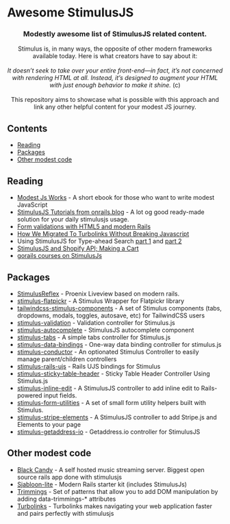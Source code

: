 # Awesome StimulusJS
<div align="center">
  <h3>Modestly awesome list of StimulusJS related content.</h3>
  <div>
    Stimulus is, in many ways, the opposite of other modern frameworks available today. Here is what creators have to say about it:
  </div>
  <br />
  <div>
    <i>It doesn’t seek to take over your entire front-end—in fact, it’s not concerned with rendering HTML at all. Instead, it’s designed to augment your HTML with just enough behavior to make it shine. </i> (c)
  </div>
  <br />
  <div>
    This repository aims to showcase what is possible with this approach and link any other helpful content for your modest JS journey.
  </div>
</div>

## Contents

  - [Reading](#reading)
  - [Packages](#packages)
  - [Other modest code](#other-modest-code)

## Reading
- [Modest Js Works](https://modestjs.works/) - A short ebook for those who want to write modest JavaScript
- [StimulusJS Tutorials from onrails.blog](https://onrails.blog/stimulus-js-tutorials/) - A lot og good ready-made solution for your daily stimulusjs usage.
- [Form validations with HTML5 and modern Rails](https://www.jorgemanrubia.com/2019/02/16/form-validations-with-html5-and-modern-rails/)
- [How We Migrated To Turbolinks Without Breaking Javascript](https://www.honeybadger.io/blog/turbolinks/)
- Using StimulusJS for Type-ahead Search [part 1](http://mccollester.com/2019/02/11/using-stimulusjs-type-ahead-search/) and [part 2](http://mccollester.com/2019/02/13/using-stimulusjs-for-type-ahead-search-2-2/)
- [StimulusJS and Shopify API; Making a Cart](https://cloudsh.com/eleventy/stimulusjs_and_shopify_api.html)
- [gorails courses on StimulusJs](https://gorails.com/episodes/dynamic-nested-forms-with-stimulus-js)

## Packages
- [StimulusReflex](https://github.com/hopsoft/stimulus_reflex) - Proenix Liveview based on modern rails.
- [stimulus-flatpickr](https://github.com/adrienpoly/stimulus-flatpickr) - A Stimulus Wrapper for Flatpickr library
- [tailwindcss-stimulus-components](https://github.com/excid3/tailwindcss-stimulus-components) - A set of Stimulus components (tabs, dropdowns, modals, toggles, autosave, etc) for TailwindCSS users
- [stimulus-validation](https://github.com/jwald1/stimulus-validation) - Validation controller for Stimulus.js
- [stimulus-autocomplete](https://github.com/afcapel/stimulus-autocomplete) - StimulusJS autocomplete component
- [stimulus-tabs](https://github.com/jwald1/stimulus-tabs) - A simple tabs controller for Stimulus.js
- [stimulus-data-bindings](https://gitlab.com/initforthe/stimulus-data-bindings) - One-way data binding controller for stimulus.js
- [stimulus-conductor](https://github.com/adrienpoly/stimulus-conductor) - An optionated Stimulus Controller to easily manage parent/children controllers
- [stimulus-rails-ujs](https://gitlab.com/initforthe/stimulus-rails-ujs) - Rails UJS bindings for Stimulus
- [stimulus-sticky-table-header](https://github.com/johnbeatty/stimulus-sticky-table-header) - Sticky Table Header Controller Using Stimulus.js
- [stimulus-inline-edit](https://github.com/eelcoj/stimulus-inline-edit) - A StimulusJS controller to add inline edit to Rails-powered input fields.
- [stimulus-form-utilities](https://github.com/eelcoj/stimulus-form-utilities) - A set of small form utility helpers built with Stimulus.
- [stimulus-stripe-elements](https://github.com/eelcoj/stimulus-stripe-elements) - A StimulusJS controller to add Stripe.js and Elements to your page
- [stimulus-getaddress-io](https://gitlab.com/initforthe/stimulus-getaddress-io) - Getaddress.io controller for StimulusJS


## Other modest code
- [Black Candy](https://github.com/aidewoode/black_candy) - A self hosted music streaming server. Biggest open source rails app done with stimulusjs
- [Sjabloon-lite](https://github.com/eelcoj/sjabloon-lite) - Modern Rails starter kit (includes StimulusJs) 
- [Trimmings](https://github.com/postlight/trimmings) - Set of patterns that allow you to add DOM manipulation by adding data-trimmings-* attributes
- [Turbolinks](https://github.com/turbolinks/turbolinks) - Turbolinks makes navigating your web application faster and pairs perfectly with stimulusjs
